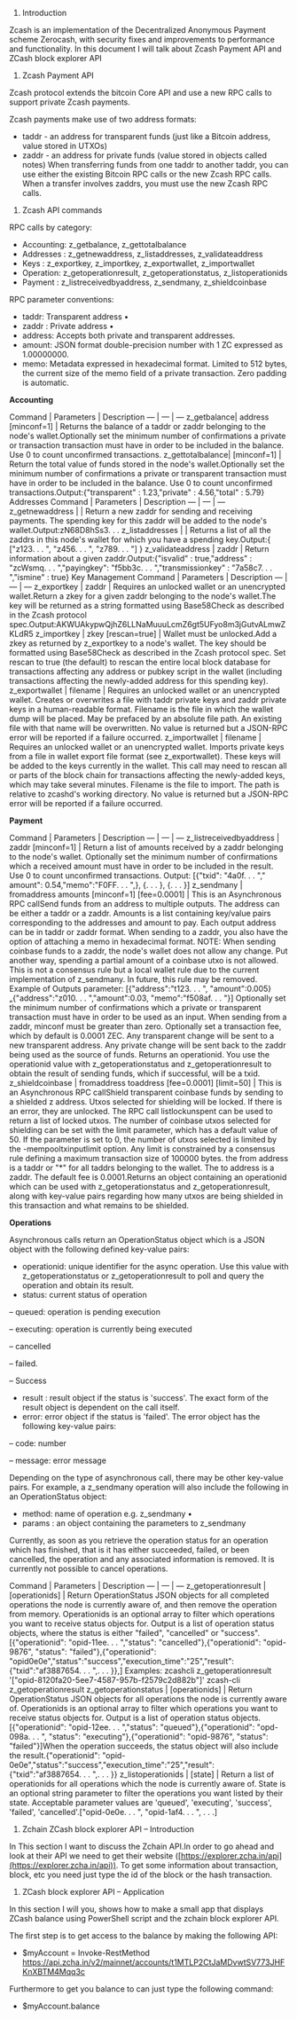 1. Introduction

Zcash is an implementation of the Decentralized Anonymous Payment scheme Zerocash, with security fixes and improvements to performance and functionality. In this document I will talk about Zcash Payment API and ZCash block explorer API

1. Zcash Payment API

Zcash protocol extends the bitcoin Core API and use a new RPC calls to support private Zcash payments.

Zcash payments make use of two address formats:

- taddr - an address for transparent funds (just like a Bitcoin address, value stored in UTXOs)
- zaddr - an address for private funds (value stored in objects called notes) When transferring funds from one taddr to another taddr, you can use either the existing Bitcoin RPC calls or the new Zcash RPC calls. When a transfer involves zaddrs, you must use the new Zcash RPC calls.

1. Zcash API commands

RPC calls by category:

- Accounting: z\_getbalance, z\_gettotalbalance
- Addresses : z\_getnewaddress, z\_listaddresses, z\_validateaddress
- Keys : z\_exportkey, z\_importkey, z\_exportwallet, z\_importwallet
- Operation: z\_getoperationresult, z\_getoperationstatus, z\_listoperationids
- Payment : z\_listreceivedbyaddress, z\_sendmany, z\_shieldcoinbase

RPC parameter conventions:

- taddr: Transparent address •
- zaddr : Private address •
- address: Accepts both private and transparent addresses.
- amount: JSON format double-precision number with 1 ZC expressed as 1.00000000.
- memo: Metadata expressed in hexadecimal format. Limited to 512 bytes, the current size of the memo field of a private transaction. Zero padding is automatic.

**Accounting**

Command | Parameters | Description — | — | — z\_getbalance| address [minconf=1] | Returns the balance of a taddr or zaddr belonging to the node&#39;s wallet.Optionally set the minimum number of confirmations a private or transaction transaction must have in order to be included in the balance. Use 0 to count unconfirmed transactions. z\_gettotalbalance| [minconf=1] | Return the total value of funds stored in the node&#39;s wallet.Optionally set the minimum number of confirmations a private or transparent transaction must have in order to be included in the balance. Use 0 to count unconfirmed transactions.Output:{&quot;transparent&quot; : 1.23,&quot;private&quot; : 4.56,&quot;total&quot; : 5.79} Addresses Command | Parameters | Description — | — | — z\_getnewaddress | | Return a new zaddr for sending and receiving payments. The spending key for this zaddr will be added to the node&#39;s wallet.Output:zN68D8hSs3. . . z\_listaddresses | | Returns a list of all the zaddrs in this node&#39;s wallet for which you have a spending key.Output:{ [&quot;z123. . . &quot;, &quot;z456. . . &quot;, &quot;z789. . . &quot;] } z\_validateaddress | zaddr | Return information about a given zaddr.Output:{&quot;isvalid&quot; : true,&quot;address&quot; : &quot;zcWsmq. . . &quot;,&quot;payingkey&quot;: &quot;f5bb3c. . . &quot;,&quot;transmissionkey&quot; : &quot;7a58c7. . . &quot;,&quot;ismine&quot; : true} Key Management Command | Parameters | Description — | — | — z\_exportkey | zaddr | Requires an unlocked wallet or an unencrypted wallet.Return a zkey for a given zaddr belonging to the node&#39;s wallet.The key will be returned as a string formatted using Base58Check as described in the Zcash protocol spec.Output:AKWUAkypwQjhZ6LLNaMuuuLcmZ6gt5UFyo8m3jGutvALmwZKLdR5 z\_importkey | zkey [rescan=true] | Wallet must be unlocked.Add a zkey as returned by z\_exportkey to a node&#39;s wallet. The key should be formatted using Base58Check as described in the Zcash protocol spec. Set rescan to true (the default) to rescan the entire local block database for transactions affecting any address or pubkey script in the wallet (including transactions affecting the newly-added address for this spending key). z\_exportwallet | filename | Requires an unlocked wallet or an unencrypted wallet. Creates or overwrites a file with taddr private keys and zaddr private keys in a human-readable format. Filename is the file in which the wallet dump will be placed. May be prefaced by an absolute file path. An existing file with that name will be overwritten. No value is returned but a JSON-RPC error will be reported if a failure occurred. z\_importwallet | filename | Requires an unlocked wallet or an unencrypted wallet. Imports private keys from a file in wallet export file format (see z\_exportwallet). These keys will be added to the keys currently in the wallet. This call may need to rescan all or parts of the block chain for transactions affecting the newly-added keys, which may take several minutes. Filename is the file to import. The path is relative to zcashd&#39;s working directory. No value is returned but a JSON-RPC error will be reported if a failure occurred.

**Payment**

Command | Parameters | Description — | — | — z\_listreceivedbyaddress | zaddr [minconf=1] | Return a list of amounts received by a zaddr belonging to the node&#39;s wallet. Optionally set the minimum number of confirmations which a received amount must have in order to be included in the result. Use 0 to count unconfirmed transactions. Output: [{&quot;txid&quot;: &quot;4a0f. . . &quot;,&quot; amount&quot;: 0.54,&quot;memo&quot;:&quot;F0FF. . . &quot;,}, {. . . }, {. . . }] z\_sendmany | fromaddress amounts [minconf=1] [fee=0.0001] | This is an Asynchronous RPC callSend funds from an address to multiple outputs. The address can be either a taddr or a zaddr. Amounts is a list containing key/value pairs corresponding to the addresses and amount to pay. Each output address can be in taddr or zaddr format. When sending to a zaddr, you also have the option of attaching a memo in hexadecimal format. NOTE: When sending coinbase funds to a zaddr, the node&#39;s wallet does not allow any change. Put another way, spending a partial amount of a coinbase utxo is not allowed. This is not a consensus rule but a local wallet rule due to the current implementation of z\_sendmany. In future, this rule may be removed. Example of Outputs parameter: [{&quot;address&quot;:&quot;t123. . . &quot;, &quot;amount&quot;:0.005}„{&quot;address&quot;:&quot;z010. . . &quot;,&quot;amount&quot;:0.03, &quot;memo&quot;:&quot;f508af. . . &quot;}] Optionally set the minimum number of confirmations which a private or transparent transaction must have in order to be used as an input. When sending from a zaddr, minconf must be greater than zero. Optionally set a transaction fee, which by default is 0.0001 ZEC. Any transparent change will be sent to a new transparent address. Any private change will be sent back to the zaddr being used as the source of funds. Returns an operationid. You use the operationid value with z\_getoperationstatus and z\_getoperationresult to obtain the result of sending funds, which if successful, will be a txid. z\_shieldcoinbase | fromaddress toaddress [fee=0.0001] [limit=50] | This is an Asynchronous RPC callShield transparent coinbase funds by sending to a shielded z address. Utxos selected for shielding will be locked. If there is an error, they are unlocked. The RPC call listlockunspent can be used to return a list of locked utxos. The number of coinbase utxos selected for shielding can be set with the limit parameter, which has a default value of 50. If the parameter is set to 0, the number of utxos selected is limited by the -mempooltxinputlimit option. Any limit is constrained by a consensus rule defining a maximum transaction size of 100000 bytes. the from address is a taddr or &quot;\*&quot; for all taddrs belonging to the wallet. The to address is a zaddr. The default fee is 0.0001.Returns an object containing an operationid which can be used with z\_getoperationstatus and z\_getoperationresult, along with key-value pairs regarding how many utxos are being shielded in this transaction and what remains to be shielded.

**Operations**

Asynchronous calls return an OperationStatus object which is a JSON object with the following defined key-value pairs:

- operationid: unique identifier for the async operation. Use this value with z\_getoperationstatus or z\_getoperationresult to poll and query the operation and obtain its result.
- status: current status of operation

– queued: operation is pending execution

– executing: operation is currently being executed

– cancelled

– failed.

– Success

- result : result object if the status is &#39;success&#39;. The exact form of the result object is dependent on the call itself.
- error: error object if the status is &#39;failed&#39;. The error object has the following key-value pairs:

– code: number

– message: error message

Depending on the type of asynchronous call, there may be other key-value pairs. For example, a z\_sendmany operation will also include the following in an OperationStatus object:

- method: name of operation e.g. z\_sendmany •
- params : an object containing the parameters to z\_sendmany

Currently, as soon as you retrieve the operation status for an operation which has finished, that is it has either succeeded, failed, or been cancelled, the operation and any associated information is removed. It is currently not possible to cancel operations.

Command | Parameters | Description — | — | — z\_getoperationresult | [operationids] | Return OperationStatus JSON objects for all completed operations the node is currently aware of, and then remove the operation from memory. Operationids is an optional array to filter which operations you want to receive status objects for. Output is a list of operation status objects, where the status is either &quot;failed&quot;, &quot;cancelled&quot; or &quot;success&quot;. [{&quot;operationid&quot;: &quot;opid-11ee. . . &quot;,&quot;status&quot;: &quot;cancelled&quot;},{&quot;operationid&quot;: &quot;opid-9876&quot;, &quot;status&quot;: &quot;failed&quot;},{&quot;operationid&quot;: &quot;opid0e0e&quot;,&quot;status&quot;:&quot;success&quot;,&quot;execution\_time&quot;:&quot;25&quot;,&quot;result&quot;: {&quot;txid&quot;:&quot;af3887654. . . &quot;,. . . }},] Examples: zcashcli z\_getoperationresult &#39;[&quot;opid-8120fa20-5ee7-4587-957b-f2579c2d882b&quot;]&#39; zcash-cli z\_getoperationresult z\_getoperationstatus | [operationids] | Return OperationStatus JSON objects for all operations the node is currently aware of. Operationids is an optional array to filter which operations you want to receive status objects for. Output is a list of operation status objects.[{&quot;operationid&quot;: &quot;opid-12ee. . . &quot;,&quot;status&quot;: &quot;queued&quot;},{&quot;operationid&quot;: &quot;opd-098a. . . &quot;, &quot;status&quot;: &quot;executing&quot;},{&quot;operationid&quot;: &quot;opid-9876&quot;, &quot;status&quot;: &quot;failed&quot;}]When the operation succeeds, the status object will also include the result.{&quot;operationid&quot;: &quot;opid-0e0e&quot;,&quot;status&quot;:&quot;success&quot;,&quot;execution\_time&quot;:&quot;25&quot;,&quot;result&quot;: {&quot;txid&quot;:&quot;af3887654. . . &quot;,. . . }} z\_listoperationids | [state] | Return a list of operationids for all operations which the node is currently aware of. State is an optional string parameter to filter the operations you want listed by their state. Acceptable parameter values are &#39;queued&#39;, &#39;executing&#39;, &#39;success&#39;, &#39;failed&#39;, &#39;cancelled&#39;.[&quot;opid-0e0e. . . &quot;, &quot;opid-1af4. . . &quot;, . . .]

1. Zchain ZCash block explorer API – Introduction

In This section I want to discuss the Zchain API.In order to go ahead and look at their API we need to get their website ([https://explorer.zcha.in/api](https://explorer.zcha.in/api)). To get some information about transaction, block, etc you need just type the id of the block or the hash transaction.

1. ZCash block explorer API – Application

In this section I will you, shows how to make a small app that displays ZCash balance using PowerShell script and the zchain block explorer API.

The first step is to get access to the balance by making the following API:

- $myAccount = Invoke-RestMethod https://api.zcha.in/v2/mainnet/accounts/t1MTLP2CtJaMDvwtSV773JHFKnXBTM4Mqq3c

Furthermore to get you balance to can just type the following command:

- $myAccount.balance